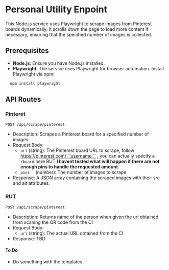 # Personal Utility Enpoint

This Node.js service uses Playwright to scrape images from Pinterest boards dynamically. It scrolls down the page to load more content if necessary, ensuring that the specified number of images is collected.

## Prerequisites

- **Node.js**: Ensure you have Node.js installed.
- **Playwright**: The service uses Playwright for browser automation. Install Playwright via npm:

```bash
  npm install playwright
```
## API Routes

### Pinteret
```POST /api/scrape/pinterest```
- Description: Scrapes a Pinterest board for a specified number of images.
- Request Body:
	- ```url``` (string): The Pinterest board URL to scrape, follow https://pinterest.com/```username``` , you can actually specify a ```/board``` here BUT **I havent tested what will happen if there are not enough pins to handle the requested amount**.
	- ```pins  ``` (number): The number of images to scrape.
- Response: A JSON array containing the scraped images with their src and alt attributes.

### RUT
```POST /api/scrape/pinterest```
- Description: Returns name of the person when given the url obtained from scaning the QR code from the CI
- Request Body:
	- ```url``` (string): The actual URL obtained from the CI
- Response: TBD.



#### To Do

- Do something with the templates 